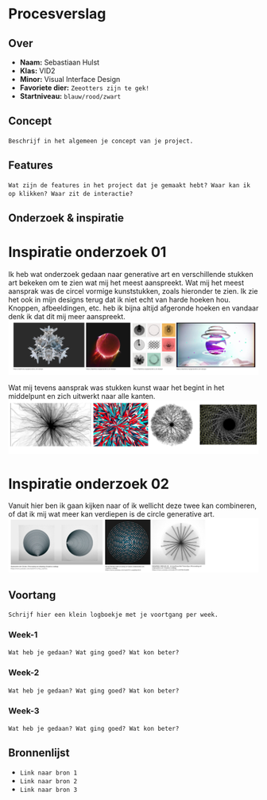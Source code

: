 <!-- Vergeet je niet de comments uit te zetten voordat je begint met typen? 💬 -->

# Procesverslag

## Over
* **Naam:** Sebastiaan Hulst
* **Klas:** VID2
* **Minor:** Visual Interface Design
* **Favoriete dier:** `Zeeotters zijn te gek!`
* **Startniveau:** `blauw/rood/zwart`

## Concept
`Beschrijf in het algemeen je concept van je project.`

## Features

`Wat zijn de features in het project dat je gemaakt hebt? Waar kan ik op klikken? Waar zit de interactie?`

## Onderzoek & inspiratie

# Inspiratie onderzoek 01

Ik heb wat onderzoek gedaan naar generative art en verschillende stukken art bekeken om te zien wat mij het meest aanspreekt.
Wat mij het meest aansprak was de circel vormige kunststukken, zoals hieronder te zien. Ik zie het ook in mijn designs terug dat ik niet echt van harde hoeken hou. Knoppen, afbeeldingen, etc. heb ik bijna altijd afgeronde hoeken en vandaar denk ik dat dit mij meer aanspreekt.
![alt text](https://github.com/hulsts002/generative-art/blob/main/images/Inspiratie01.png "inspiratie 01")

Wat mij tevens aansprak was stukken kunst waar het begint in het middelpunt en zich uitwerkt naar alle kanten.
![alt text](https://github.com/hulsts002/generative-art/blob/main/images/Inspiratie02.png "inspiratie 02")

# Inspiratie onderzoek 02
Vanuit hier ben ik gaan kijken naar of ik wellicht deze twee kan combineren, of dat ik mij wat meer kan verdiepen is de circle generative art.
![alt text](https://github.com/hulsts002/generative-art/blob/main/images/Inspiratie03.png "inspiratie 03")


## Voortang

`Schrijf hier een klein logboekje met je voortgang per week.`

### Week-1
`Wat heb je gedaan? Wat ging goed? Wat kon beter?`

### Week-2
`Wat heb je gedaan? Wat ging goed? Wat kon beter?`

### Week-3
`Wat heb je gedaan? Wat ging goed? Wat kon beter?`


## Bronnenlijst

* `Link naar bron 1`
* `Link naar bron 2`
* `Link naar bron 3`
